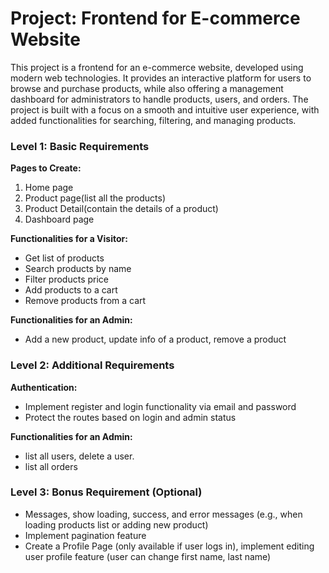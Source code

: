 # Project: Frontend for E-commerce Website

This project is a frontend for an e-commerce website, developed using modern web technologies. It provides an interactive platform for users to browse and purchase products, while also offering a management dashboard for administrators to handle products, users, and orders. The project is built with a focus on a smooth and intuitive user experience, with added functionalities for searching, filtering, and managing products.

### Level 1: Basic Requirements

**Pages to Create:**

1. Home page
2. Product page(list all the products)
3. Product Detail(contain the details of a product)
4. Dashboard page

**Functionalities for a Visitor:**

- Get list of products
- Search products by name
- Filter products price
- Add products to a cart
- Remove products from a cart

**Functionalities for an Admin:**

- Add a new product, update info of a product, remove a product

### Level 2: Additional Requirements

**Authentication:**

- Implement register and login functionality via email and password
- Protect the routes based on login and admin status

**Functionalities for an Admin:**

- list all users, delete a user.
- list all orders

### Level 3: Bonus Requirement (Optional)

- Messages, show loading, success, and error messages (e.g., when loading products list or adding new product)
- Implement pagination feature
- Create a Profile Page (only available if user logs in), implement editing user profile feature (user can change first name, last name)
